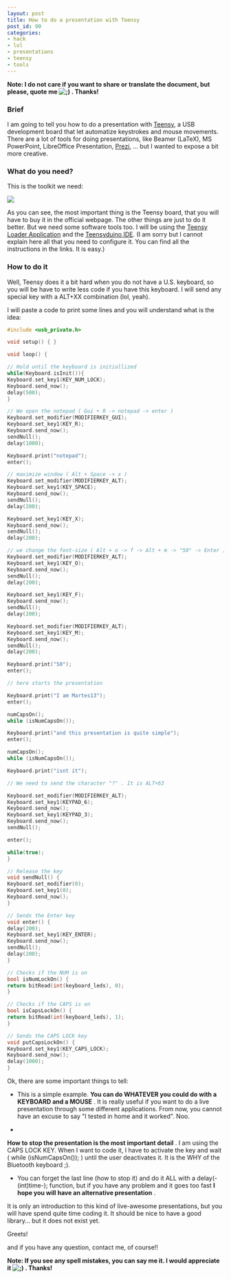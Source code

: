 ```yaml
---
layout: post
title: How to do a presentation with Teensy
post_id: 90
categories: 
- hack
- lol
- presentations
- teensy
- tools
---
```


**Note: I do not care if you want to share or translate the document, but please, quote me 
![;)](http://s1.wp.com/wp-includes/images/smilies/icon_wink.gif?m=1221158483g) . Thanks!**


### Brief

I am going to tell you how to do a presentation with 
[Teensy](http://www.pjrc.com/store/teensy.html), a USB development board that let automatize keystrokes and mouse movements. There are a lot of tools for doing presentations, like Beamer (LaTeX), MS PowerPoint, LibreOffice Presentation, 
[Prezi](http://prezi.com/), ... but I wanted to expose a bit more creative.

### What do you need?

This is the toolkit we need:

[![](http://sergioarcos.files.wordpress.com/2011/04/teensy_tools.png?w=300)](http://sergioarcos.files.wordpress.com/2011/04/teensy_tools.png)

As you can see, the most important thing is the Teensy board, that you will have to buy it in the official webpage. The other things are just to do it better. But we need some software tools too. I will be using the 
[Teensy Loader Application](http://www.pjrc.com/teensy/first_use.html) and the 
[Teensyduino IDE](http://www.pjrc.com/teensy/teensyduino.html). (I am sorry but I cannot explain here all that you need to configure it. You can find all the instructions in the links. It is easy.)

### How to do it

Well, Teensy does it a bit hard when you do not have a U.S. keyboard, so you will be have to write less code if you have this keyboard. I will send any special key with a ALT+XX combination (lol, yeah).

I will paste a code to print some lines and you will understand what is the idea:

```cpp
#include <usb_private.h>

void setup() { }

void loop() {

// Hold until the keyboard is initiallized
while(Keyboard.isInit()){
Keyboard.set_key1(KEY_NUM_LOCK);
Keyboard.send_now();
delay(500);
}

// We open the notepad ( Gui + R -> notepad -> enter )
Keyboard.set_modifier(MODIFIERKEY_GUI);
Keyboard.set_key1(KEY_R);
Keyboard.send_now();
sendNull();
delay(1000);

Keyboard.print("notepad");
enter();

// maximize window ( Alt + Space -> x )
Keyboard.set_modifier(MODIFIERKEY_ALT);
Keyboard.set_key1(KEY_SPACE);
Keyboard.send_now();
sendNull();
delay(200);

Keyboard.set_key1(KEY_X);
Keyboard.send_now();
sendNull();
delay(200);

// we change the font-size ( Alt + o -> f -> Alt + m -> "50" -> Enter )
Keyboard.set_modifier(MODIFIERKEY_ALT);
Keyboard.set_key1(KEY_O);
Keyboard.send_now();
sendNull();
delay(200);

Keyboard.set_key1(KEY_F);
Keyboard.send_now();
sendNull();
delay(200);

Keyboard.set_modifier(MODIFIERKEY_ALT);
Keyboard.set_key1(KEY_M);
Keyboard.send_now();
sendNull();
delay(200);

Keyboard.print("50");
enter();

// here starts the presentation

Keyboard.print("I am Martes13");
enter();

numCapsOn();
while (isNumCapsOn());

Keyboard.print("and this presentation is quite simple");
enter();

numCapsOn();
while (isNumCapsOn());

Keyboard.print("isnt it");

// We need to send the character "?" . It is ALT+63

Keyboard.set_modifier(MODIFIERKEY_ALT);
Keyboard.set_key1(KEYPAD_6);
Keyboard.send_now();
Keyboard.set_key1(KEYPAD_3);
Keyboard.send_now();
sendNull();

enter();

while(true);
}

// Release the key
void sendNull() {
Keyboard.set_modifier(0);
Keyboard.set_key1(0);
Keyboard.send_now();
}

// Sends the Enter key
void enter() {
delay(200);
Keyboard.set_key1(KEY_ENTER);
Keyboard.send_now();
sendNull();
delay(200);
}

// Checks if the NUM is on
bool isNumLockOn() {
return bitRead(int(keyboard_leds), 0);
}

// Checks if the CAPS is on
bool isCapsLockOn() {
return bitRead(int(keyboard_leds), 1);
}

// Sends the CAPS LOCK key
void putCapsLockOn() {
Keyboard.set_key1(KEY_CAPS_LOCK);
Keyboard.send_now();
delay(1000);
}
```

Ok, there are some important things to tell:

- This is a simple example. 
**You can do WHATEVER you could do with a KEYBOARD and a MOUSE**
. It is really useful if you want to do a live presentation through some different applications. From now, you cannot have an excuse to say "I tested in home and it worked". Noo.

- 
**How to stop the presentation is the most important detail**
. I am using the CAPS LOCK KEY. When I want to code it, I have to activate the key and wait ( while (isNumCapsOn()); ) until the user deactivates it. It is the WHY of the Bluetooth keyboard ;).

- You can forget the last line (how to stop it) and do it ALL with a delay(-(int)time-); function, but if you have any problem and it goes too fast 
**I hope you will have an alternative presentation**
.

It is only an introduction to this kind of live-awesome presentations, but you will have spend quite time coding it. It should be nice to have a good library... but it does not exist yet.

Greets!

and if you have any question, contact me, of course!!


**Note: If you see any spell mistakes, you can say me it. I would appreciate it 
![;)](http://s1.wp.com/wp-includes/images/smilies/icon_wink.gif?m=1221158483g) . Thanks!**